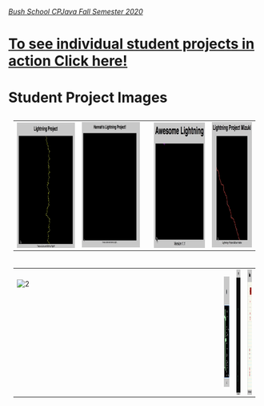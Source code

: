 [_Bush School CPJava Fall Semester 2020_](https://chandrunarayan.github.io/cpjava/)


# [To see individual student projects in action Click here!](student-githubs.md)

# Student Project Images

<table style="padding:10px">
<tr>
    
 
  <td>
    <img src="./giftable/gus.gif" align="right" alt="2" width = 231px height = 250px>
  </td>

  <td>
    <img src="./giftable/hannah.gif" alt="3" width = 232px height = 250px>
  <td>

  <td> 
    <img src="./giftable/roman.gif" align="right" alt="2" width = 204px height = 250px>
  </td>

  <td>
    <img src="./giftable/mizuki.gif" alt="3" width = 161px height = 250px>
  </td>

<table style="padding:10px">
<tr>


  <td>
    <img src="./giftable/zubin.gif" align="right" alt="2" width = 400px height = 210px>
  </td>


  <td> 
    <img src="./giftable/chloe.gif"  alt="1" width = 400px height = 220px >
  </td>
  
  <td>
    <img src="./giftable/isaac.gif" align="right" alt="2" width = 321px height = 250px>
  </td>

  <td>
    <img src="./giftable/sally.gif" align="right" alt="2" width = 321px height = 250px>
  </td>

</tr>
</table>


